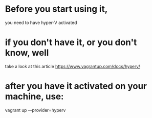 # Before you start using it,

you need to have hyper-V activated

# if you don't have it, or you don't know, well
take a look at this article
https://www.vagrantup.com/docs/hyperv/

# after you have it activated on your machine, use:

vagrant up --provider=hyperv